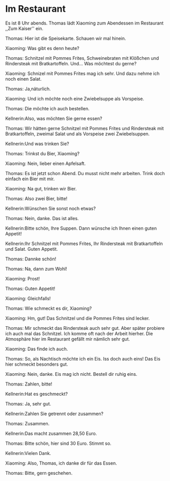 # Im Restaurant

Es ist 8 Uhr abends. Thomas lädt Xiaoming zum Abendessen im Restaurant ,,Zum Kaiser'' ein.

Thomas: Hier ist die Speisekarte. Schauen wir mal hinein.

Xiaoming: Was gibt es denn heute?

Thomas: Schnitzel mit Pommes Frites, Schweinebraten mit Klößchen und Rindersteak mit Bratkartoffeln. Und... Was möchtest du gerne?

Xiaoming: Schnizel mit Pommes Frites mag ich sehr. Und dazu nehme ich noch einen Salat.

Thomas: Ja,näturlich.

Xiaoming: Und ich möchte noch eine Zwiebelsuppe als Vorspeise.

Thomas: Die möchte ich auch bestellen.

Kellnerin:Also, was möchten Sie gerne essen?

Thomas: Wir hätten gerne Schnitzel mit Pommes Frites und Rindersteak mit Bratkartoffeln, zweimal Salat und als Vorspeise zwei Zwiebelsuppen.

Kellnerin:Und was trinken Sie?

Thomas: Trinkst du Bier, Xiaoming?

Xiaoming: Nein, lieber einen Apfelsaft.

Thomas: Es ist jetzt schon Abend. Du musst nicht mehr arbeiten. Trink doch einfach ein Bier mit mir.

Xiaoming: Na gut, trinken wir Bier.

Thomas: Also zwei Bier, bitte!

Kellnerin:Wünschen Sie sonst noch etwas?

Thomas: Nein, danke. Das ist alles.

Kellnerin:Bitte schön, Ihre Suppen. Dann wünsche ich Ihnen einen guten Appetit!

Kellnerin:Ihr Schnitzel mit Pommes Frites, Ihr Rindersteak mit Bratkartoffeln und Salat. Guten Appetit.

Thomas: Dannke schön!

Thomas: Na, dann zum Wohl!

Xiaoming: Prost!

Thomas: Guten Appetit!

Xiaoming: Gleichfalls!

Thomas: Wie schmeckt es dir, Xiaoming?

Xiaoming: Hm, gut! Das Schnitzel und die Pommes Frites sind lecker.

Thomas: Mir schmeckt das Rindersteak auch sehr gut. Aber später probiere ich auch mal das Schnitzel. Ich komme oft nach der Arbeit hierher. Die Atmosphäre hier im Restaurant gefällt mir nämlich sehr gut.

Xiaoming: Das finde ich auch.

Thomas: So, als Nachtisch möchte ich ein Eis. Iss doch auch eins! Das Eis hier schmeckt besonders gut.

Xiaoming: Nein, danke. Eis mag ich nicht. Bestell dir ruhig eins.

Thomas: Zahlen, bitte!

Kellnerin:Hat es geschmeckt?

Thomas: Ja, sehr gut.

Kellnerin:Zahlen Sie getrennt oder zusammen?

Thomas: Zusammen.

Kellnerin:Das macht zusammen 28,50 Euro.

Thomas: Bitte schön, hier sind 30 Euro. Stimmt so.

Kellnerin:Vielen Dank.

Xiaoming: Also, Thomas, ich danke dir für das Essen.

Thomas: Bitte, gern geschehen.

